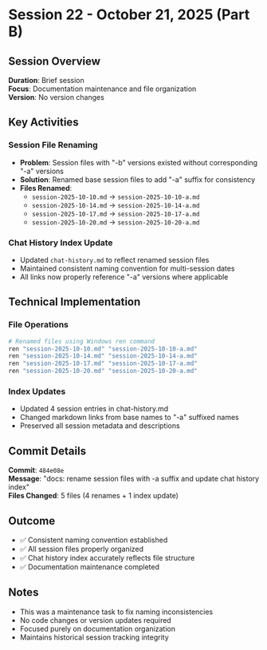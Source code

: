 # Session 22 - October 21, 2025 (Part B)

## Session Overview
**Duration**: Brief session  
**Focus**: Documentation maintenance and file organization  
**Version**: No version changes  

## Key Activities

### Session File Renaming
- **Problem**: Session files with "-b" versions existed without corresponding "-a" versions
- **Solution**: Renamed base session files to add "-a" suffix for consistency
- **Files Renamed**:
  - `session-2025-10-10.md` → `session-2025-10-10-a.md`
  - `session-2025-10-14.md` → `session-2025-10-14-a.md`
  - `session-2025-10-17.md` → `session-2025-10-17-a.md`
  - `session-2025-10-20.md` → `session-2025-10-20-a.md`

### Chat History Index Update
- Updated `chat-history.md` to reflect renamed session files
- Maintained consistent naming convention for multi-session dates
- All links now properly reference "-a" versions where applicable

## Technical Implementation

### File Operations
```bash
# Renamed files using Windows ren command
ren "session-2025-10-10.md" "session-2025-10-10-a.md"
ren "session-2025-10-14.md" "session-2025-10-14-a.md"
ren "session-2025-10-17.md" "session-2025-10-17-a.md"
ren "session-2025-10-20.md" "session-2025-10-20-a.md"
```

### Index Updates
- Updated 4 session entries in chat-history.md
- Changed markdown links from base names to "-a" suffixed names
- Preserved all session metadata and descriptions

## Commit Details
**Commit**: `484e08e`  
**Message**: "docs: rename session files with -a suffix and update chat history index"  
**Files Changed**: 5 files (4 renames + 1 index update)

## Outcome
- ✅ Consistent naming convention established
- ✅ All session files properly organized
- ✅ Chat history index accurately reflects file structure
- ✅ Documentation maintenance completed

## Notes
- This was a maintenance task to fix naming inconsistencies
- No code changes or version updates required
- Focused purely on documentation organization
- Maintains historical session tracking integrity